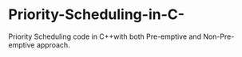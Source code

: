 # Priority-Scheduling-in-C-
Priority Scheduling code in C++with both Pre-emptive and Non-Pre-emptive approach.
